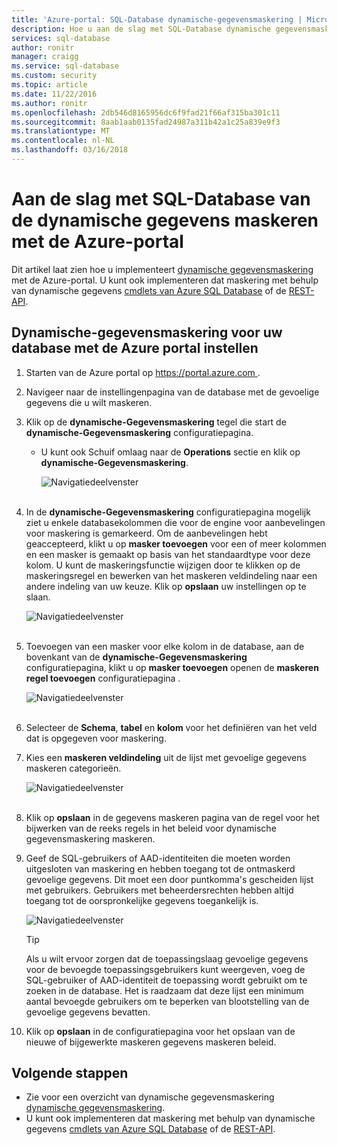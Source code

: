 ```yaml
---
title: 'Azure-portal: SQL-Database dynamische-gegevensmaskering | Microsoft Docs'
description: Hoe u aan de slag met SQL-Database dynamische gegevensmaskering in de Azure portal
services: sql-database
author: ronitr
manager: craigg
ms.service: sql-database
ms.custom: security
ms.topic: article
ms.date: 11/22/2016
ms.author: ronitr
ms.openlocfilehash: 2db546d8165956dc6f9fad21f66af315ba301c11
ms.sourcegitcommit: 8aab1aab0135fad24987a311b42a1c25a839e9f3
ms.translationtype: MT
ms.contentlocale: nl-NL
ms.lasthandoff: 03/16/2018
---
```

# <a name="get-started-with-sql-database-dynamic-data-masking-with-the-azure-portal"></a>Aan de slag met SQL-Database van de dynamische gegevens maskeren met de Azure-portal

Dit artikel laat zien hoe u implementeert [dynamische gegevensmaskering](sql-database-dynamic-data-masking-get-started.md) met de Azure-portal. U kunt ook implementeren dat maskering met behulp van dynamische gegevens [cmdlets van Azure SQL Database](https://msdn.microsoft.com/library/azure/mt574084.aspx) of de [REST-API](https://msdn.microsoft.com/library/dn505719.aspx).


## <a name="set-up-dynamic-data-masking-for-your-database-using-the-azure-portal"></a>Dynamische-gegevensmaskering voor uw database met de Azure portal instellen
1. Starten van de Azure portal op [ https://portal.azure.com ](https://portal.azure.com).
2. Navigeer naar de instellingenpagina van de database met de gevoelige gegevens die u wilt maskeren.
3. Klik op de **dynamische-Gegevensmaskering** tegel die start de **dynamische-Gegevensmaskering** configuratiepagina.
   
   * U kunt ook Schuif omlaag naar de **Operations** sectie en klik op **dynamische-Gegevensmaskering**.
     
     ![Navigatiedeelvenster](./media/sql-database-dynamic-data-masking-get-started/4_ddm_settings_tile.png)<br/><br/>
4. In de **dynamische-Gegevensmaskering** configuratiepagina mogelijk ziet u enkele databasekolommen die voor de engine voor aanbevelingen voor maskering is gemarkeerd. Om de aanbevelingen hebt geaccepteerd, klikt u op **masker toevoegen** voor een of meer kolommen en een masker is gemaakt op basis van het standaardtype voor deze kolom. U kunt de maskeringsfunctie wijzigen door te klikken op de maskeringsregel en bewerken van het maskeren veldindeling naar een andere indeling van uw keuze. Klik op **opslaan** uw instellingen op te slaan.
   
    ![Navigatiedeelvenster](./media/sql-database-dynamic-data-masking-get-started/5_ddm_recommendations.png)<br/><br/>
5. Toevoegen van een masker voor elke kolom in de database, aan de bovenkant van de **dynamische-Gegevensmaskering** configuratiepagina, klikt u op **masker toevoegen** openen de **maskeren regel toevoegen** configuratiepagina .
   
    ![Navigatiedeelvenster](./media/sql-database-dynamic-data-masking-get-started/6_ddm_add_mask.png)<br/><br/>
6. Selecteer de **Schema**, **tabel** en **kolom** voor het definiëren van het veld dat is opgegeven voor maskering.
7. Kies een **maskeren veldindeling** uit de lijst met gevoelige gegevens maskeren categorieën.
   
    ![Navigatiedeelvenster](./media/sql-database-dynamic-data-masking-get-started/7_ddm_mask_field_format.png)<br/><br/>        
8. Klik op **opslaan** in de gegevens maskeren pagina van de regel voor het bijwerken van de reeks regels in het beleid voor dynamische gegevensmaskering maskeren.
9. Geef de SQL-gebruikers of AAD-identiteiten die moeten worden uitgesloten van maskering en hebben toegang tot de ontmaskerd gevoelige gegevens. Dit moet een door puntkomma's gescheiden lijst met gebruikers. Gebruikers met beheerdersrechten hebben altijd toegang tot de oorspronkelijke gegevens toegankelijk is.
   
    ![Navigatiedeelvenster](./media/sql-database-dynamic-data-masking-get-started/8_ddm_excluded_users.png)
   
   > [!TIP]
   > Als u wilt ervoor zorgen dat de toepassingslaag gevoelige gegevens voor de bevoegde toepassingsgebruikers kunt weergeven, voeg de SQL-gebruiker of AAD-identiteit de toepassing wordt gebruikt om te zoeken in de database. Het is raadzaam dat deze lijst een minimum aantal bevoegde gebruikers om te beperken van blootstelling van de gevoelige gegevens bevatten.
   > 
   > 
10. Klik op **opslaan** in de configuratiepagina voor het opslaan van de nieuwe of bijgewerkte maskeren gegevens maskeren beleid.


## <a name="next-steps"></a>Volgende stappen

* Zie voor een overzicht van dynamische gegevensmaskering [dynamische gegevensmaskering](sql-database-dynamic-data-masking-get-started.md).
* U kunt ook implementeren dat maskering met behulp van dynamische gegevens [cmdlets van Azure SQL Database](https://msdn.microsoft.com/library/azure/mt574084.aspx) of de [REST-API](https://msdn.microsoft.com/library/dn505719.aspx).
